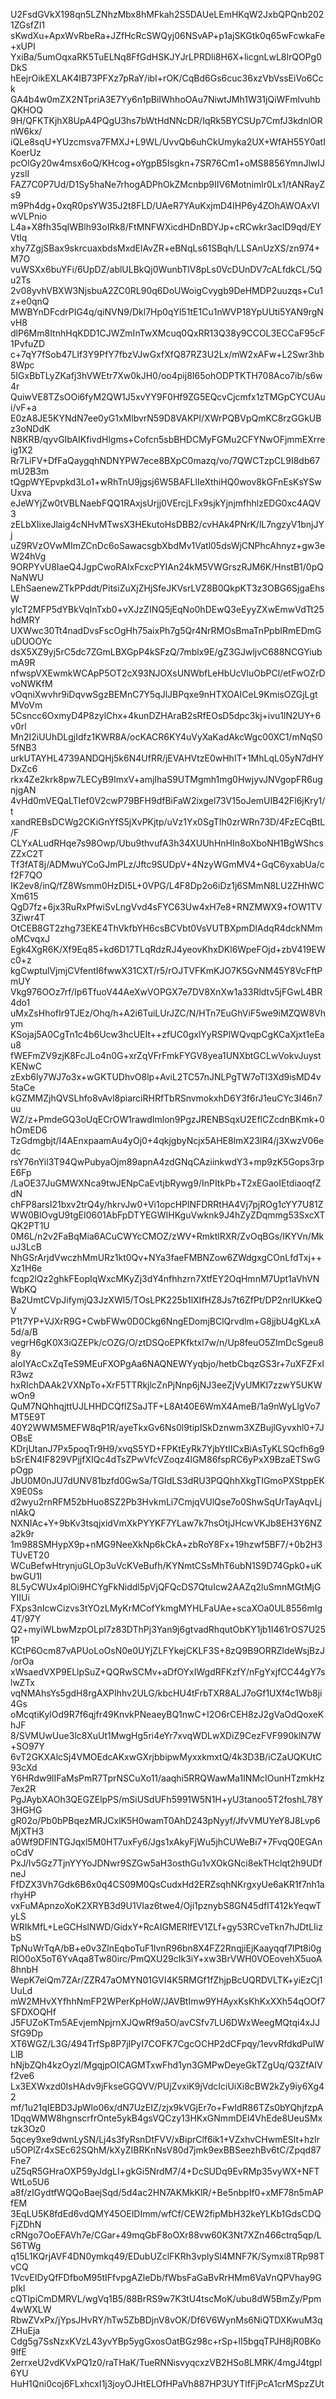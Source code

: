 U2FsdGVkX198qn5LZNhzMbx8hMFkah2S5DAUeLEmHKqW2JxbQPQnb2021ZGsfZI1
sKwdXu+ApxWvRbeRa+JZfHcRcSWQyj06NSvAP+p1ajSKGtk0q65wFcwkaFe+xUPI
YxiBa/5umOqxaRK5TuELNq8FfGdHSKJYJrLPRDli8H6X+licgnLwL8lrQOPg0DkS
hEejrOikEXLAK4IB73PFXz7pRaY/ibI+rOK/CqBd6Gs6cuc36xzVbVssEiVo6Cck
GA4b4w0mZX2NTpriA3E7Yy6n1pBiIWhhoOAu7NiwtJMh1W31jQiWFmlvuhbQKHOQ
9H/QFKTKjhX8UpA4PQgU3hs7bWtHdNNcDR/IqRk5BYCSUp7CmfJ3kdnlORnW6kx/
iQLe8sqU+YUzcmsva7FMXJ+L9WL/UvvQb6uhCkUmyka2UX+WfAH55Y0atIKoerUz
pcOlGy20w4msx6oQ/KHcog+oYgpB5Isgkn+7SR76Cm1+oMS8856YmnJlwIJyzslI
FAZ7C0P7Ud/D1Sy5haNe7rhogADPhOkZMcnbp9IIV6Motnimlr0Lx1/tANRayZs9
m9Ph4dg+0xqR0psYW35J2t8FLD/UAeR7YAuKxjmD4IHP6y4ZOhAWOAxVlwVLPnio
L4a+X8fh35qIWBlh93oIRk8/FtMNFWXicdHDnBDYJp+cRCwkr3aclD9qd/EYVtlq
xhy7ZgjSBax9skrcuaxbdsMxdElAvZR+eBNqLs61SBqh/LLSAnUzXS/zn974+M7O
vuWSXx6buYFi/6UpDZ/ablULBkQj0WunbTlV8pLs0VcDUnDV7cALfdkCL/5Qu2Ts
2v08yvhVBXW3NjsbuA2ZC0RL90q6DoUWoigCvygb9DeHMDP2uuzqs+Cu1z+e0qnQ
MWBYnDFcdrPIG4q/qiNVN9/Dkl7Hp0qYl51tE1Cu1nWVP18YpUUti5YAN9rgNvH8
dlP6Mm8ItnhHqKDD1CJWZmInTwXMcuq0QxRR13Q38y9CCOL3ECCaF95cF1PvfuZD
c+7qY7fSob47LIf3Y9PfY7fbzVJwGxfXfQ87RZ3U2Lx/mW2xAFw+L2Swr3hb8Wpc
5IGxBbTLyZKafj3hVWEtr7Xw0kJH0/oo4pij8I65ohODPTKTH708Aco7ib/s6w4r
QuiwVE8TZsOOi6fyM2QW1J5xvYY9F0Hf9ZG5EQcvCjcmfx1zTMGpCYCUAui/vF+a
E0zA8JE5KYNdN7ee0yG1xMlbvrN59D8VAKPI/XWrPQBVpQmKC8rzGGkUBz3oNDdK
N8KRB/qyvGIbAIKfivdHlgms+Cofcn5sbBHDCMyFGMu2CFYNwOFjmmEXrreig1X2
Rr7LiFV+DfFaQaygqhNDNYPW7ece8BXpC0mazq/vo/7QWCTzpCL9I8db67mU2B3m
tQgpWYEpvpkd3Lo1+wRhTnU9jgsj6W5BAFLlIeXthiHQ0wov8kGFnEsKsYSwUxva
eJeWYjZw0tVBLNaebFQQ1RAxjsUrjj0VErcjLFx9sjkYjnjmfhhlzEDG0xc4AQV3
zELbXIixeJlaig4cNHvMTwsX3HEkutoHsDBB2/cvHAk4PNrK/lL7ngzyV1bnjJYj
uZ9RVzOVwMImZCnDc6oSawacsgbXbdMv1Vatl05dsWjCNPhcAhnyz+gw3eW24hVg
9ORPYvU8IaeQ4JgpCwoRAIxFcxcPYIAn24kM5VWGrszRJM6K/HnstB1/0pQNaNWU
LEhSaenewZTkPPddt/PitsiZuXjZHjSfeJKVsrLVZ8B0QkpKT3z3OBG6SjgaEhsW
ylcT2MFP5dYBkVqInTxb0+vXJzZINQ5jEqNo0hDEwQ3eEyyZXwEmwVdTt25hdMRY
UXWwc30Tt4nadDvsFscOgHh75aixPh7g5Qr4NrRMOsBmaTnPpbIRmEDmGuDUOOYc
dsX5XZ9yj5rC5dc7ZGmLBXGpP4kSFzQ/7mblx9E/gZ3GJwljvC688NCGYiubmA9R
nfwspVXEwmkWCApP5OT2cX93NJOXsUNWbfLeHbUcVluObPCl/etFwOZrDvoNWKfM
vOqniXwvhr9iDqvwSgzBEMnC7Y5qJlJBPqxe9nHTXOAICeL9KmisOZGjLgtMVoVm
5Csncc6OxmyD4P8zylChx+4kunDZHAraB2sRfEOsD5dpc3kj+ivu1lN2UY+6v0rl
Mn2I2iUUhDLgjIdfz1KWR8A/ocKACR6KY4uVyXaKadAkcWgc00XC1/mNqS05fNB3
urkUTAYHL4739ANDQHj5k6N4UfRR/jEVAHVtzE0wHhIT+1MhLqL05yN7dHYDxZc6
rkx4Ze2krk8pw7LECyB9ImxV+amjIhaS9UTMgmh1mg0HwjyvJNVgopFR6ugnjgAN
4vHd0mVEQaLTIef0V2cwP79BFH9dfBiFaW2ixgel73V15oJemUIB42Fl6jKry1/t
xandREBsDCWg2CKiGnYfS5jXvPKjtp/uVz1Yx0SgTIh0zrWRn73D/4FzECqBtL/F
CLYxALudRHqe7s98Owp/Ubu9thvufA3h34XUUhHnHIn8oXboNH1BgWShcsZZxC2T
Tf3fAT8j/ADMwuYCoGJmPLz/Jftc9SUDpV+4NzyWGmMV4+GqC6yxabUa/cf2F7QO
IK2ev8/inQ/fZ8Wsmm0HzDI5L+0VPG/L4F8Dp2o6iDz1j6SMmN8LU2ZHhWCXm615
QgD7fz+6jx3RuRxPfwiSvLngVvd4sFYC63Uw4xH7e8+RNZMWX9+fOW1TV3Ziwr4T
OtCEB8GT2zhg73EKE4ThVkfbYH6csBCVbt0VsVUTBXpmDlAdqR4dckNMmoMCvqxJ
Egk4XgR6K/Xf9Eq85+kd6D17TLqRdzRJ4yeovKhxDKl6WpeFOjd+zbV419EWc0+z
kgCwptulVjmjCVfentI6fwwX31CXT/r5/rOJTVFKmKJO7K5GvNM45Y8VcFftPmUY
Vkg976OOz7rf/Ip6TfuoV44AeXwVOPGX7e7DV8XnXw1a33Rldtv5jFGwL4BR4do1
uMxZsHhofIr9TJEz/Ohq/h+A2i6TuiLUrJZC/N/HTn7EuGhViF5we9iMZQW8Vhym
KSojaj5A0CgTn1c4b6Ucw3hcUEIt++zfUC0gxlYyRSPlWQvqpCgKCaXjxt1eEau8
fWEFmZV9zjK8FcJLo4n0G+xrZqVFrFmkFYGV8yea1UNXbtGCLwVokvJuystKENwC
zExb6ly7WJ7o3x+wGKTUDhvO8lp+AviL2TC57nJNLPgTW7oTI3Xd9isMD4v5taCe
kGZMMZjhQVSLhfo8vAvl8piarciRHRfTbRSnvmokxhD6Y3f6rJ1euCYc3I46n7uu
WZ/z+PmdeGQ3oUqECrOW1rawdImlon9PgzJRENBSqxU2EflCZcdnBKmk+0hOmED6
TzGdmgbjt/I4AEnxpaamAu4yOj0+4qkjgbyNcjx5AHE8lmX23lR4/j3XwzV06edc
rsY76nYil3T94QwPubyaOjm89apnA4zdGNqCAziinkwdY3+mp9zK5Gops3rpE6Fp
/LaOE37JuGMWXNca9twJENpCaEvtjbRywg9/InPItkPb+T2xEGaoIEtdiaoqfZdN
chFP8arsI21bxv2trQ4y/hkrvJw0+Vi1opcHPlNFDRRtHA4Vj7pjROg1cYY7U81Z
WW0BlOvgU9tgEI0601AbFpDTYEGWIHKguVwknk9J4hZyZDqmmg53SxcXTQK2PT1U
0M6L/n2v2FaBqMia6ACuCWYcCMOZ/zWV+RmktlRXR/ZvOqBGs/IKYVn/MkuJ3LcB
NhGSrArjdVwczhMmURz1kt0Qv+NYa3faeFMBNZow6ZWdgxgCOnLfdTxj++Xz1H6e
fcqp2lQz2ghkFEopIqWxcMKyZj3dY4nfhhzrn7XtfEY2OqHmnM7Upt1aVhVNWbKQ
Ba2UmtCVpJifymjQ3JzXWl5/TOsLPK225b1lXIfHZ8Js7t6ZfPt/DP2nrlUKkeQV
P1t7YP+VJXrR9G+CwbFWw0D0Ckg6NngEDomjBClQrvdlm+G8jjbU4gKLxA5d/a/B
vegrH6gK0X3iQZEPk/cOZG/O/ztDSQoEPKfktxl7w/n/Up8feuO5ZImDcSgeu88y
aloIYAcCxZqTeS9MEuFXOPgAa6NAQNEWYyqbjo/hetbCbqzGS3r+7uXFZFxIR3wz
hxRIchDAAk2VXNpTo+XrF5TTRkjlcZnPjNnp6jNJ3eeZjVyUMKI7zzwY5UKWwOn9
QuM7NQhhqjttUJLHHDCQfIZSaJTF+L8At40E6WmX4AmeB/1a9nWyLlgVo7MT5E9T
40Y2WWM5MEFW8qP1R/ayeTkxGv6Ns0l9tipISkDznwm3XZBujlGyvxhl0+7JOBsE
KDrjUtanJ7Px5poqTr9H9/xvqS5YD+FPKtEyRk7YjbYtIICxBiAsTyKLSQcfh6g9
bSrEN4IF829VPjjfXIQc4dTsZPwVfcVZoqz4lGM86fspRC6yPxX9BzaETSwGpOgp
JbU0M0nJU7dUNV81bzfd0GwSa/TGIdLS3dRU3PQQhhXkgTIGmoPXStppEKX9E0Ss
d2wyu2rnRFM52bHuo8SZ2Pb3HvkmLi7CmjqVUlQse7o0ShwSqUrTayAqvLjnlAkQ
NXNIAc+Y+9bKv3tsqjxidVmXkPYYKF7YLaw7k7hsOtjJHcwVKJb8EH3Y6NZa2k9r
1m988SMHypX9p+nMG9NeeXkNp6kCkA+zbRoY8Fx+19hzwf5BF7/+0b2H3TUvET20
WCuBefwHtrynjuGLOp3uVcKVeBufh/KYNmtCSsMhT6ubN1S9D74Gpk0+uKbwGU1I
8L5yCWUx4plOi9HCYgFkNiddl5pVjQFQcDS7QtuIcw2AAZq2luSmnMGtMjGYIIUi
FXps3nIcwCizvs3tYOzLMyKrMCofYkmgMYHLFaUAe+scaXOa0UL8556mIg4T/97Y
Q2+myiWLbwMzpOLpl7z83DThPj3Yan9j6gtvadRhqutObKY1jb1I461rOS7U251P
KCtP6Ocm87vAPUoLoOsN0e0UYjZLFYkejCKLF3S+8zQ9B9ORRZldeWsjBzJ/orOa
xWsaedVXP9ELlpSuZ+QQRwSCMv+aDfOYxIWgdRFKzfY/nFgYxjfCC44gY7slwZTx
vqNMAhsYs5gdH8rgAXPIhhv2ULG/kbcHU4tFrbTXR8ALJ7oGf1UXf4c1Wb8ji4Gs
oMcqtiKylOd9R7f6qjfr49KnvkPNeaeyBQ1nwC+I2O6rCEH8zJ2gVaOdQoxeKhJF
8/SVMUwUue3lc8XuUt1MwgHg5ri4eYr7xvqWDLwXDiZ9CezFVF990klN7W+SO97Y
6vT2GKXAlcSj4VMOEdcAKxwGXrjbbipwMyxxkmxtQ/4k3D3B/iCZaUQKUtC93cXd
Y6HRdw9lIFaMsPmR7TprNSCuXo11/aaqhi5RRQWawMa1INMcIOunHTzmkHz7ex2R
PgJAybXAOh3QEGZElpPS/mSiUSdUFh5991W5N1H+yU3tanoo5T2foshL78Y3HGHG
gR02o/Pb0bPBqezMRJCxlK5H0wamT0AhD243pNyyf/JfvVMUYeY8J8Lvp6MjXTH3
a0Wf9DFlNTGJqxl5M0HT7uxFy6/Jgs1xAkyFjWu5jhCUWeBi7+7FvqQ0EGAnoCdV
PxJ/Iv5Gz7TjnYYYoJDNwr9SZGw5aH3osthGu1vXOkGNci8ekTHclqt2h9UDfneJ
FfDZX3Vh7Gdk6B6x0q4CS09M0QsCudxHd2ERZsqhNKrgxyUe6aKR1f7nh1arhyHP
vxFuMApnzoXoK2XRYB3d9U1VIaz6twe4/Oji1pznybS8GN45dflT412kYeqwTyLS
WRIkMfL+LeGCHslNWD/GidxY+RcAIGMERlfEV1ZLf+gy53RCveTkn7hJDtLIizbS
TpNuWrTqA/bB+e0v3ZlnEqboTuF1lvnR96bn8X4FZ2RnqjiEjKaayqqf7lPt8i0g
RlO0oX5oT6YvAqa8Tw80irc/PmQXU29cIk3iY+xw3BrVWH0VOEovehX5uoA8hnbH
WepK7eiQm7ZAr/ZZR47aOMYN01GVI4K5RMGf1fZhjpBcUQRDVLTK+yiEzCj1UuLd
mW2MHvXYfhhNmFP2WPerKpHoW/JAVBtImw9YHAyxKsKhKxXXh54qOOf7SFDXOQHf
J5FUZoKTm5AEvjemNpjrnXJQwRf9a5O/avCSfv7LU6DWxWeegMQtqi4xJJSfG9Dp
XT6WGZ/L3G/494TrfSp8P7jIPyI7COFK7CgcOCHP2dCFpqy/1evvRfdkdPuIWLlB
hNjbZQh4kzOyzl/MgqjpOICAGMTxwFhd1yn3GMPwDeyeGkTZgUq/Q3ZfAIVf2ve6
Lx3EXWxzd0IsHAdv9jFkseGGQVV/PUjZvxiK9jVdcIciUiXi8cBW2kZy9iy6Xg42
mf/1u21qIEBD3JpWlo06x/dN7UzEIZ/zjx9kVGjEr7o+FwIdR86TZs0bYQhjfzpA
1DqqWMW8hgnscrfrOnte5ykB4gsVQCzy13HKxGNmmDEl4VhEde8UeuSMxtzk3Oz0
5qcey9xe9dwnLySN/Lj4s3fyRsnDtFVV/xBiprClf6ik1+VZxhvCHwmESlt+hzlr
u5OPlZr4xSEc62SQhM/kXyZIBRKnNsV80d7jmk9exBBSeezhBv6tC/Zpqd87Fne7
uZ5qR5GHraOXP59yJdgLI+gkGi5NrdM7/4+DcSUDq9EvRMp35vyWX+NFTWtLo5U6
a8f/zIGydtfWQQoBaejSqd/5d4ac2HN7AKMkKlR/+Be5nbpIf0+xMF78n5mAPfEM
3EqLU5K8fdEd6vdQMY45OElDImm/wfCf/CEW2fipMbH32keYLKb1GdsCDQFjZDhN
cRNgo7OoEFAVh7e/CGar+49mqGbF8oOXr88vw60K3Nt7XZn466ctrq5qp/LS6TWg
q15L1KQrjAVF4DN0ymkq49/EDubUZclFKRh3vplySl4MNF7K/Symxi8TRp98TvCQ
1VcvEIDyQfFDfboM95tIFfvpgAZleDb/fWbsFaGaBvRrHMm6VaVnQPVhay9GpIkl
cQTIpiCmDMRVL/wgVq1B5/88BrRS9w7K3tU4tscMoK/ubu8dW5BmZy/Ppm4wWXLW
RbwZVxPx/jYpsJHvRY/hTw5ZbBDjnV8vOK/Df6V6WynMs6NiQTDXKwuM3qZHuEja
Cdg5g7SsNzxKVzL43yvYBp5ygGxosOatBGz98c+rSp+lI5bgqTPJH8jR0BKo9lfE
2errxeU2vdKVxPQ1z0/raTHaK/TueRNNisvyqcxzVB2HSo8LMRK/4mgJ4tgpl6YU
HuH1Qni0coj6FLxhcxI1j3joyOJHtELOfHPaVh887HP3UYTlfFjPcA1crMSpzZUt
